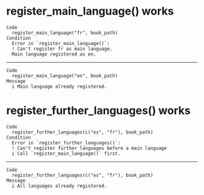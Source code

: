# register_main_language() works

    Code
      register_main_language("fr", book_path)
    Condition
      Error in `register_main_language()`:
      ! Can't register fr as main language.
      Main language registered as en.

---

    Code
      register_main_language("en", book_path)
    Message
      i Main language already registered.

# register_further_languages() works

    Code
      register_further_languages(c("es", "fr"), book_path)
    Condition
      Error in `register_further_languages()`:
      ! Can't register further languages before a main language
      i Call `register_main_language()` first.

---

    Code
      register_further_languages(c("es", "fr"), book_path)
    Message
      i All languages already registered.

